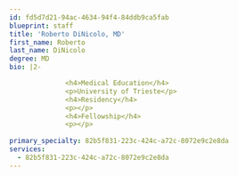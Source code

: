 ```yaml
---
id: fd5d7d21-94ac-4634-94f4-84ddb9ca5fab
blueprint: staff
title: 'Roberto DiNicolo, MD'
first_name: Roberto
last_name: DiNicolo
degree: MD
bio: |2-

              <h4>Medical Education</h4>
              <p>University of Trieste</p>
              <h4>Residency</h4>
              <p></p>
              <h4>Fellowship</h4>
              <p></p>
          
primary_specialty: 82b5f831-223c-424c-a72c-8072e9c2e8da
services:
  - 82b5f831-223c-424c-a72c-8072e9c2e8da
---
```

